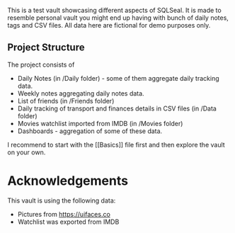 This is a test vault showcasing different aspects of SQLSeal. It is made to resemble personal vault you might end up having with bunch of daily notes, tags and CSV files. All data here are fictional for demo purposes only.

## Project Structure
The project consists of
- Daily Notes (in /Daily folder) - some of them aggregate daily tracking data.
- Weekly notes aggregating daily notes data.
- List of friends (in /Friends folder)
- Daily tracking of transport and finances details in CSV files (in /Data folder)
- Movies watchlist imported from IMDB (in /Movies folder)
- Dashboards - aggregation of some of these data.


I recommend to start with the [[Basics]] file first and then explore the vault on your own.



# Acknowledgements
This vault is using the following data:
- Pictures from https://uifaces.co
- Watchlist was exported from IMDB